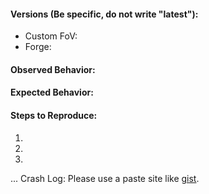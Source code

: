 <!--
#### Notice
Please reproduce all issues without any other unnecessary mods before submitting.
If you are making a suggestion, delete this template.
-->
#### Versions (Be specific, do not write "latest"):
* Custom FoV:
* Forge:
#### Observed Behavior:
#### Expected Behavior:
#### Steps to Reproduce:
1.
2.
3.
...
Crash Log: Please use a paste site like [gist](https://gist.github.com/).
